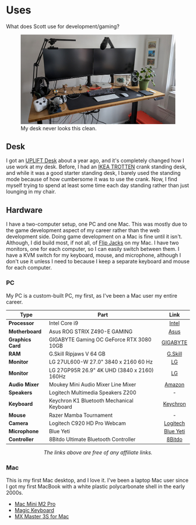 # Uses

What does Scott use for development/gaming?

<div class="image">
  <figure>
    <img src="/images/uses/desk.jpg" alt="Picture of my abnormally clean desk." />
    <figcaption>My desk never looks this clean.</figcaption>
  </figure>
</div>

## Desk

I got an [UPLIFT Desk](https://www.upliftdesk.com/) about a year ago, and it's completely changed how I use work at my desk. Before, I had an [IKEA TROTTEN](https://www.ikea.com/us/en/p/trotten-desk-sit-stand-white-s99429578/) crank standing desk, and while it was a good starter standing desk, I barely used the standing mode because of how cumbersome it was to use the crank. Now, I find myself trying to spend at least some time each day standing rather than just lounging in my chair.

## Hardware

I have a two-computer setup, one PC and one Mac. This was mostly due to the game development aspect of my career rather than the web development side. Doing game development on a Mac is fine until it isn't. Although, I did build most, if not all, of [Flip Jacks](https://flipjacksgame.com/) on my Mac. I have two monitors, one for each computer, so I can easily switch between them. I have a KVM switch for my keyboard, mouse, and microphone, although I don't use it unless I need to because I keep a separate keyboard and mouse for each computer.

### PC

My PC is a custom-built PC, my first, as I've been a Mac user my entire career.

| Type              | Part                                        |                                                Link                                                |
| ----------------- | ------------------------------------------- | :------------------------------------------------------------------------------------------------: |
| **Processor**     | Intel Core i9                               |     [Intel](https://www.intel.com/content/www/us/en/products/details/processors/core/i9.html)      |
| **Motherboard**   | Asus ROG STRIX Z490-E GAMING                |       [Asus](https://rog.asus.com/us/motherboards/rog-strix/rog-strix-z490-e-gaming-model/)        |
| **Graphics Card** | GIGABYTE Gaming OC GeForce RTX 3080 10GB    |          [GIGABYTE](https://www.gigabyte.com/Graphics-Card/GV-N3080GAMING-OC-10GD-rev-10)          |
| **RAM**           | G.Skill Ripjaws V 64 GB                     |                   [G.Skill](https://www.gskill.com/products/1/165/184/Ripjaws-V)                   |
| **Monitor**       | LG 27UL600-W 27.0" 3840 x 2160 60 Hz        |                [LG](https://www.lg.com/us/monitors/lg-27ul600-w-4k-uhd-led-monitor)                |
| **Monitor**       | LG 27GP95R 26.9" 4K UHD (3840 x 2160) 160Hz |                  [LG](https://www.lg.com/us/monitors/lg-27gp95r-b-gaming-monitor)                  |
| **Audio Mixer**   | Moukey Mini Audio Mixer Line Mixer          | [Amazon](https://www.amazon.com/Moukey-Low-Noise-Sub-Mixing-Microphones-Mixer-MAMX1/dp/B08393DLGV) |
| **Speakers**      | Logitech Multimedia Speakers Z200           |                                                 -                                                  |
| **Keyboard**      | Keychron K1 Bluetooth Mechanical Keyboard   |       [Keychron](https://www.keychron.com/products/keychron-k1-wireless-mechanical-keyboard)       |
| **Mouse**         | Razer Mamba Tournament                      |                                                 -                                                  |
| **Camera**        | Logitech C920 HD Pro Webcam                 |   [Logitech](https://www.logitech.com/en-gb/products/webcams/c920-pro-hd-webcam.960-001055.html)   |
| **Microphone**    | Blue Yeti                                   |                            [Blue Yeti](https://blueyetimicrophone.com/)                            |
| **Controller**    | 8Bitdo Ultimate Bluetooth Controller        |                  [8Bitdo](https://www.8bitdo.com/ultimate-bluetooth-controller/)                   |

<center><i>The links above are free of any affiliate links.</i></center>

### Mac

This is my first Mac desktop, and I love it. I've been a laptop Mac user since I got my first MacBook with a white plastic polycarbonate shell in the early 2000s.

- [Mac Mini M2 Pro](https://www.apple.com/mac-mini/)
- [Magic Keyboard](https://www.apple.com/shop/product/MK2A3LL/A/magic-keyboard-us-english)
- [MX Master 3S for Mac](https://www.logitech.com/en-us/products/mice/mx-master-3s-mac-bluetooth-mouse.910-006570.html)
